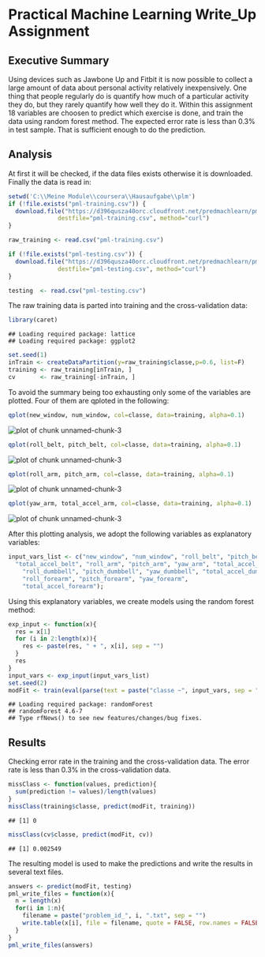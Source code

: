 
Practical Machine Learning Write_Up Assignment
========================================================

## Executive Summary
Using devices such as Jawbone Up and Fitbit it is now possible to collect a large amount of data
about personal activity relatively inexpensively. One thing that people regularly do is quantify how much of a
particular activity they do, but they rarely quantify how well they do it. 
Within this assignment 18 variables are choosen to predict which exercise is done, and train the data using random forest method.
The expected error rate is less than 0.3% in test sample. That is sufficient enough to do the prediction.

## Analysis
At first it will be checked, if the data files exists otherwise it is downloaded. Finally the data is read in:

```r
setwd('C:\\Meine Module\\coursera\\Hausaufgabe\\plm')
if (!file.exists("pml-training.csv")) {
  download.file("https://d396qusza40orc.cloudfront.net/predmachlearn/pml-training.csv", 
              destfile="pml-training.csv", method="curl")
}

raw_training <- read.csv("pml-training.csv")

if (!file.exists("pml-testing.csv")) {
  download.file("https://d396qusza40orc.cloudfront.net/predmachlearn/pml-testing.csv", 
              destfile="pml-testing.csv", method="curl")
}

testing  <- read.csv("pml-testing.csv")
```

The raw training data is parted into training and the cross-validation data:

```r
library(caret)
```

```
## Loading required package: lattice
## Loading required package: ggplot2
```

```r
set.seed(1)
inTrain <- createDataPartition(y=raw_training$classe,p=0.6, list=F)
training <- raw_training[inTrain, ]
cv       <- raw_training[-inTrain, ]
```

To avoid the summary being too exhausting only some of the variables are plotted. 
Four of them are qploted in the following:

```r
qplot(new_window, num_window, col=classe, data=training, alpha=0.1)
```

![plot of chunk unnamed-chunk-3](figure/unnamed-chunk-31.png) 

```r
qplot(roll_belt, pitch_belt, col=classe, data=training, alpha=0.1)
```

![plot of chunk unnamed-chunk-3](figure/unnamed-chunk-32.png) 

```r
qplot(roll_arm, pitch_arm, col=classe, data=training, alpha=0.1)
```

![plot of chunk unnamed-chunk-3](figure/unnamed-chunk-33.png) 

```r
qplot(yaw_arm, total_accel_arm, col=classe, data=training, alpha=0.1)
```

![plot of chunk unnamed-chunk-3](figure/unnamed-chunk-34.png) 

After this plotting analysis, we adopt the following variables as explanatory variables:

```r
input_vars_list <- c("new_window", "num_window", "roll_belt", "pitch_belt", "yaw_belt", 
  "total_accel_belt", "roll_arm", "pitch_arm", "yaw_arm", "total_accel_arm", 
	"roll_dumbbell", "pitch_dumbbell", "yaw_dumbbell", "total_accel_dumbbell",
	"roll_forearm", "pitch_forearm", "yaw_forearm", 
	"total_accel_forearm");
```

Using this explanatory variables, we create models using the random forest method:

```r
exp_input <- function(x){
  res = x[1]
  for (i in 2:length(x)){
    res <- paste(res, " + ", x[i], sep = "")
  }
  res
}
input_vars <- exp_input(input_vars_list)
set.seed(2)
modFit <- train(eval(parse(text = paste("classe ~", input_vars, sep = ""))), data = training, method = "rf")
```

```
## Loading required package: randomForest
## randomForest 4.6-7
## Type rfNews() to see new features/changes/bug fixes.
```

## Results

Checking error rate in the training and the cross-validation data. 
The error rate is less than 0.3% in the cross-validation data. 

```r
missClass <- function(values, prediction){
  sum(prediction != values)/length(values)
}
missClass(training$classe, predict(modFit, training))
```

```
## [1] 0
```

```r
missClass(cv$classe, predict(modFit, cv))
```

```
## [1] 0.002549
```

The resulting model is used to make the predictions and write the results in several text files.

```r
answers <- predict(modFit, testing)
pml_write_files = function(x){
  n = length(x)
  for(i in 1:n){
    filename = paste("problem_id_", i, ".txt", sep = "")
    write.table(x[i], file = filename, quote = FALSE, row.names = FALSE, col.names = FALSE)
  }
}
pml_write_files(answers)
```
